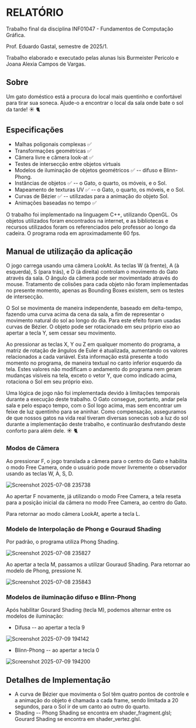 # RELATÓRIO

Trabalho final da disciplina INF01047 - Fundamentos de Computação Gráfica.

Prof. Eduardo Gastal, semestre de 2025/1.

Trabalho elaborado e executado pelas alunas Isis Burmeister Pericolo e Joana Alexia Campos de Vargas.

## Sobre
Um gato doméstico está a procura do local mais quentinho e confortável para tirar sua soneca. Ajude-o a encontrar o local da sala onde bate o sol da tarde! ☀️ 🐈

## Especificações
  - Malhas poligonais complexas ✅ 
  - Transformações geométricas ✅ 
  - Câmera livre e câmera look-at ✅ 
  - Testes de intersecção entre objetos virtuais 
  - Modelos de iluminação de objetos geométricos ✅ -- difuso e Blinn-Phong.
  - Instâncias de objetos ✅ -- o Gato, o quarto, os móveis, e o Sol.
  - Mapeamento de texturas UV ✅ -- o Gato, o quarto, os móveis, e o Sol.
  - Curvas de Bézier ✅ -- utilizadas para a animação do objeto Sol.
  - Animações baseadas no tempo ✅

O trabalho foi implementado na linguagem C++, utilizando OpenGL. Os objetos utilizados foram encontrados na internet, e as bibliotecas e recursos utilizados foram os referenciados pelo professor ao longo da cadeira.
O programa roda em aproximadamente 60 fps.

## Manual de utilização da aplicação

O jogo carrega usando uma câmera LookAt. As teclas W (à frente), A (à esquerda), S (para trás), e D (à direita) controlam o movimento do Gato através da sala. O ângulo da câmera pode ser movimentado através do mouse.
Tratamento de colisões para cada objeto não foram implementadas no presente momento, apenas as Bounding Boxes existem, sem os testes de intersecção.

O Sol se movimenta de maneira independente, baseado em delta-tempo, fazendo uma curva acima da cena da sala, a fim de representar o movimento natural do sol ao longo do dia. Para este efeito foram usadas curvas de Bézier.
O objeto pode ser rotacionado em seu próprio eixo ao apertar a tecla Y, sem cessar seu movimento.

Ao pressionar as teclas X, Y ou Z em qualquer momento do programa, a matriz de rotação de ângulos de Euler é atualizada, aumentando os valores relacionados a cada variável. 
Esta informação está presente a todo momento no programa, de maneira textual no canto inferior esquerdo da tela.
Estes valores não modificam o andamento do programa nem geram mudanças visíveis na tela, exceto o vetor Y, que como indicado acima, rotaciona o Sol em seu próprio eixo.

Uma lógica de jogo não foi implementada devido à limitações temporais durante a execução deste trabalho. O Gato consegue, portanto, andar pela sala e pelo espaço tempo, com o Sol logo acima, mas sem encontrar um feixe de luz quentinho para se aninhar.
Como compensação, asseguramos de que nossos gatos na vida real tiveram diversas sonecas sob a luz do sol durante a implementação deste trabalho, e continuarão desfrutando deste conforto para além dele. ☀️ 🐈

### Modos de Câmera
Ao pressionar F, o jogo translada a câmera para o centro do Gato e habilita o modo Free Camera, onde o usuário pode
mover livremente o observador usando as teclas W, A, S, D.

![Screenshot 2025-07-08 235738](https://github.com/user-attachments/assets/0c9dc7c6-a2c4-42fd-b19c-da2ddb2ad470)

Ao apertar F novamente, já utilizando o modo Free Camera, a tela reseta para a posição inicial da câmera no modo Free Camera, ao centro do Gato.

Para retornar ao modo câmera LookAt, aperte a tecla L.

### Modelo de Interpolação de Phong e Gouraud Shading 
Por padrão, o programa utiliza Phong Shading. 

![Screenshot 2025-07-08 235827](https://github.com/user-attachments/assets/5205fbb3-e738-4278-a745-026b74b0c851)

Ao apertar a tecla M, passamos a utilizar Gouraud Shading. Para retornar ao modelo de Phong, pressione N.

![Screenshot 2025-07-08 235843](https://github.com/user-attachments/assets/09cfc253-8830-4028-9658-3fbe2b47c8b9)

### Modelos de iluminação difuso e Blinn-Phong
Após habilitar Gourard Shading (tecla M), podemos alternar entre os modelos de iluminação:

- Difusa -- ao apertar a tecla 9
  
![Screenshot 2025-07-09 194142](https://github.com/user-attachments/assets/ada00356-386b-4679-8ed6-66eeb25d4a23)


- Blinn-Phong -- ao apertar a tecla 0
  
![Screenshot 2025-07-09 194200](https://github.com/user-attachments/assets/547494ab-54ed-426d-98ec-ffd181cde8f8)


## Detalhes de Implementação
- A curva de Bézier que movimenta o Sol têm quatro pontos de controle e a animação do objeto é chamada a cada frame, sendo limitada a 20 segundos, para o Sol ir de um canto ao outro do quarto.
- Shading -- Phong Shading se encontra em shader_fragment.glsl; Gourard Shading se encontra em shader_vertez.glsl.
